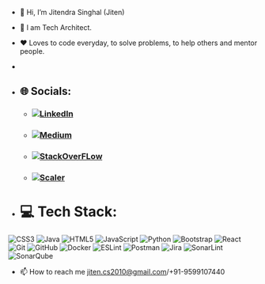 - 👋 Hi, I’m Jitendra Singhal (Jiten)
- 👀 I am Tech Architect.
- :heart: Loves to code everyday, to solve problems, to help others and mentor people.
- 

- ## 🌐 Socials:
  - ### [![LinkedIn](https://img.shields.io/badge/LinkedIn-%230077B5.svg?logo=linkedin&logoColor=white)](https://www.linkedin.com/in/jitendra-singhal/) 
  - ### [![Medium](https://img.shields.io/badge/Medium-12100E?logo=medium&logoColor=white)](https://medium.com/@jiten.cs2010)
  - ### [![StackOverFLow](https://img.shields.io/badge/StackOverFLow-12100E?logo=StackOverFLow&logoColor=green)](https://stackoverflow.com/users/3459770/jiten)
  - ### [![Scaler](https://img.shields.io/badge/Scaler-4B3263?logo=Scaler&logoColor=red)](https://www.scaler.com/academy/profile/36f1ae9c6e8f/) 

- # 💻 Tech Stack:
![CSS3](https://img.shields.io/badge/css3-%231572B6.svg?style=for-the-badge&logo=css3&logoColor=white) 
![Java](https://img.shields.io/badge/java-%23ED8B00.svg?style=for-the-badge&logo=openjdk&logoColor=white) 
![HTML5](https://img.shields.io/badge/html5-%23E34F26.svg?style=for-the-badge&logo=html5&logoColor=white) 
![JavaScript](https://img.shields.io/badge/javascript-%23323330.svg?style=for-the-badge&logo=javascript&logoColor=%23F7DF1E) 
![Python](https://img.shields.io/badge/python-3670A0?style=for-the-badge&logo=python&logoColor=ffdd54) 
![Bootstrap](https://img.shields.io/badge/bootstrap-%238511FA.svg?style=for-the-badge&logo=bootstrap&logoColor=white) 
![React](https://img.shields.io/badge/react-%2320232a.svg?style=for-the-badge&logo=react&logoColor=%2361DAFB) 
![Git](https://img.shields.io/badge/git-%23F05033.svg?style=for-the-badge&logo=git&logoColor=white) 
![GitHub](https://img.shields.io/badge/github-%23121011.svg?style=for-the-badge&logo=github&logoColor=white) 
![Docker](https://img.shields.io/badge/docker-%230db7ed.svg?style=for-the-badge&logo=docker&logoColor=white) 
![ESLint](https://img.shields.io/badge/ESLint-4B3263?style=for-the-badge&logo=eslint&logoColor=white) 
![Postman](https://img.shields.io/badge/Postman-FF6C37?style=for-the-badge&logo=postman&logoColor=white) 
![Jira](https://img.shields.io/badge/jira-%230A0FFF.svg?style=for-the-badge&logo=jira&logoColor=white)
![SonarLint](https://img.shields.io/badge/SonarLint-CB2029?style=for-the-badge&logo=SONARLINT&logoColor=white) 
![SonarQube](https://img.shields.io/badge/SonarQube-black?style=for-the-badge&logo=sonarqube&logoColor=4E9BCD)



- 📫 How to reach me jiten.cs2010@gmail.com/+91-9599107440
